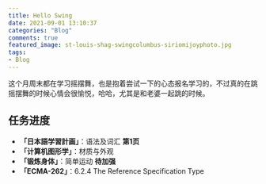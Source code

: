```yaml
---
title: Hello Swing
date: 2021-09-01 13:10:37
categories: "Blog"
comments: true
featured_image: st-louis-shag-swingcolumbus-siriomijoyphoto.jpg
tags:
- Blog
---
```


<!-- no node -->

<!-- more -->

这个月周末都在学习摇摆舞，也是抱着尝试一下的心态报名学习的，不过真的在跳摇摆舞的时候心情会很愉悦，哈哈，尤其是和老婆一起跳的时候。

## 任务进度

* **「日本語学習計画」**：语法及词汇 **第1页**
* **「计算机图形学」**：材质与外观
* **「锻炼身体」**：简单运动 **待加强**
* **「ECMA-262」**：6.2.4 The Reference Specification Type
